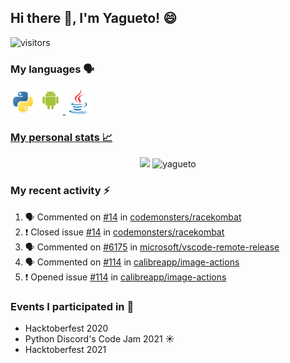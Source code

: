 ## Hi there 👋, I'm Yagueto! 😄


![visitors](https://visitor-badge-reloaded.herokuapp.com/badge?page_id=yagueto_fina&style=for-the-badge)

### My languages 🗣️

<p align="left"> <img src="https://raw.githubusercontent.com/devicons/devicon/master/icons/python/python-original.svg" alt="python" width="40" height="40"/> </a> <a href="https://developer.android.com" target="_blank"> <img src="https://raw.githubusercontent.com/devicons/devicon/master/icons/android/android-original-wordmark.svg" alt="android" width="40" height="40"/> </a> <a href="https://www.java.com" target="_blank"> <img src="https://raw.githubusercontent.com/devicons/devicon/master/icons/java/java-original.svg" alt="java" width="40" height="40"/> </a> <a href="https://www.linux.org/" target="_blank"> </a> <a href="https://www.python.org" target="_blank"> </p>

### My personal stats 📈
<div align="center"> 
  <a>
    <img src=https://github-readme-stats.vercel.app/api?username=yagueto&count_private=true&show_icons=true width=50%></img>
  </a>
  <img src="https://github-readme-streak-stats.herokuapp.com/?user=yagueto" alt="yagueto" width=49% />
</div>


### My recent activity ⚡

  <!--START_SECTION:activity-->
1. 🗣 Commented on [#14](https://github.com/codemonsters/racekombat/issues/14) in [codemonsters/racekombat](https://github.com/codemonsters/racekombat)
2. ❗️ Closed issue [#14](https://github.com/codemonsters/racekombat/issues/14) in [codemonsters/racekombat](https://github.com/codemonsters/racekombat)
3. 🗣 Commented on [#6175](https://github.com/microsoft/vscode-remote-release/issues/6175) in [microsoft/vscode-remote-release](https://github.com/microsoft/vscode-remote-release)
4. 🗣 Commented on [#114](https://github.com/calibreapp/image-actions/issues/114) in [calibreapp/image-actions](https://github.com/calibreapp/image-actions)
5. ❗️ Opened issue [#114](https://github.com/calibreapp/image-actions/issues/114) in [calibreapp/image-actions](https://github.com/calibreapp/image-actions)
  <!--END_SECTION:activity-->
  

### Events I participated in 📆

- Hacktoberfest 2020
- Python Discord's Code Jam 2021 ☀️
- Hacktoberfest 2021


